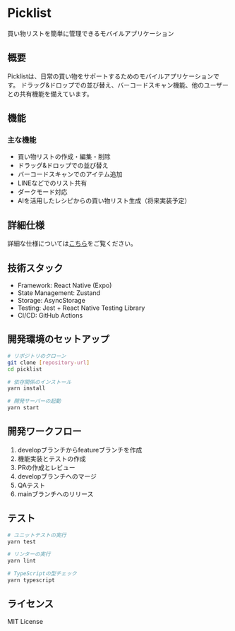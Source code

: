 # Picklist

買い物リストを簡単に管理できるモバイルアプリケーション

## 概要

Picklistは、日常の買い物をサポートするためのモバイルアプリケーションです。
ドラッグ&ドロップでの並び替え、バーコードスキャン機能、他のユーザーとの共有機能を備えています。

## 機能

### 主な機能
- 買い物リストの作成・編集・削除
- ドラッグ&ドロップでの並び替え
- バーコードスキャンでのアイテム追加
- LINEなどでのリスト共有
- ダークモード対応
- AIを活用したレシピからの買い物リスト生成（将来実装予定）

## 詳細仕様
詳細な仕様については[こちら](docs/SPECIFICATIONS.md)をご覧ください。

## 技術スタック

- Framework: React Native (Expo)
- State Management: Zustand
- Storage: AsyncStorage
- Testing: Jest + React Native Testing Library
- CI/CD: GitHub Actions

## 開発環境のセットアップ

```bash
# リポジトリのクローン
git clone [repository-url]
cd picklist

# 依存関係のインストール
yarn install

# 開発サーバーの起動
yarn start
```

## 開発ワークフロー

1. developブランチからfeatureブランチを作成
2. 機能実装とテストの作成
3. PRの作成とレビュー
4. developブランチへのマージ
5. QAテスト
6. mainブランチへのリリース

## テスト

```bash
# ユニットテストの実行
yarn test

# リンターの実行
yarn lint

# TypeScriptの型チェック
yarn typescript
```

## ライセンス

MIT License
